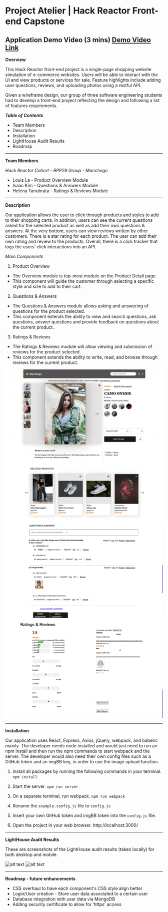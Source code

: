 # Project Atelier | Hack Reactor Front-end Capstone

**Application Demo Video (3 mins)**
[Demo Video Link](https://drive.google.com/file/d/1GkncRLSr4gJ6SqRkvX-jTrm1gU-W8X27/view?usp=sharing)
---
**Overview**

This Hack Reactor front-end project is a single-page shopping website simulation of e-commerce websites. Users will be able to interact with the UI and view products or services for sale. Feature highlights include adding user questions, reviews, and uploading photos using a restful API.

Given a wireframe design, our group of three software engineering students had to develop a front-end project reflecting the design and following a list of features requirements.

***Table of Contents***
* Team Members
* Description
* Installation
* LightHouse Audit Results
* Roadmap
---
**Team Members**

*Hack Reactor Cohort - RPP29*
*Group - Manchego*

* Louis La - Product Overview Module
* Isaac Kim - Questions & Answers Module
* Helena Tanubrata - Ratings & Reviews Module

---
**Description**

Our application allows the user to click through products and styles to add to their shopping carts. In addition, users can see the current questions asked for the selected product as well as add their own questions & answers. At the very bottom, users can view reviews written by other customers. There is a star rating for each product. The user can add their own rating and review to the products. Overall, there is a click tracker that logs the users’ click interactions into an API.

*Main Components*
1) Product Overview
* The Overview module is top-most module on the Product Detail page.
* This component will guide the customer through selecting a specific style and size to add to their cart.
2) Questions & Answers
* The Questions & Answers module allows asking and answering of questions for the product selected.
* This component extends the ability to view and search questions, ask questions, answer questions and provide feedback on questions about the current product.
3) Ratings & Reviews
* The Ratings & Reviews module will allow viewing and submission of reviews for the product selected.
* This component extends the ability to write, read, and browse through reviews for the current product.

![alt text](https://github.com/FEC-Manchego/Atelier/blob/main/screenshots/ProductOverview.png?raw=true)
![alt text](https://github.com/FEC-Manchego/Atelier/blob/main/screenshots/RelatedProducts.png?raw=true)
![alt text](https://github.com/FEC-Manchego/Atelier/blob/main/screenshots/QuestionsAnswers.png?raw=true)
![alt text](https://github.com/FEC-Manchego/Atelier/blob/main/screenshots/RatingsReviews.png?raw=true)

---
**Installation**

Our application uses React, Express, Axios, jQuery,  webpack, and babelrc mainly. The developer needs node installed and would just need to run an npm install and then run the npm commands to start webpack and the server. The developer would also need their own config files such as a GitHub token and an imgBB key, in order to use the image upload function.

1) Install all packages by running the following commands in your terminal.
`npm install`

2) Start the server.
`npm run server`

3) On a separate terminal, run webpack.
`npm run webpack`

4) Rename the `example.config.js` file to `config.js`

5) Insert your own GitHub token and imgBB token into the `config.js` file.

6) Open the project in your web browser.
http://localhost:3000/

---
**LightHouse Audit Results**

These are screenshots of the LightHouse audit results (taken locally) for both desktop and mobile.

![alt text]()
![alt text]()

---
**Roadmap - future enhancements**

* CSS overhaul to have each component's CSS style align better
* Login/User creation - Store user data associated to a certain user
* Database integration with user data via MongoDB
* Adding security certificate to allow for ‘https’ access